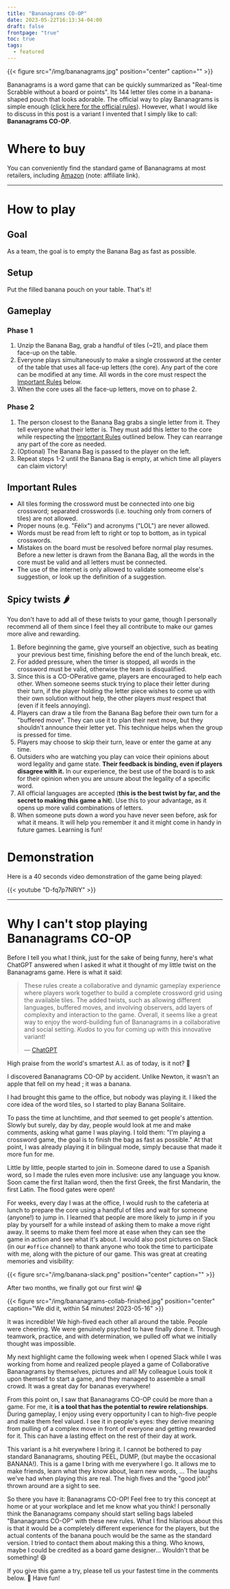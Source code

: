 ```yaml
---
title: "Bananagrams CO-OP"
date: 2023-05-22T16:13:34-04:00
draft: false
frontpage: "true"
toc: true
tags:
  - featured
---
```


{{< figure src="/img/bananagrams.jpg" position="center" caption="" >}}



Bananagrams is a word game that can be quickly summarized as "Real-time
Scrabble without a board or points". Its 144 letter tiles come in a
banana-shaped pouch that looks adorable. The official way to play
Bananagrams is simple enough ([click here for the official
rules](/img/bananagrams-how-to-play.jpg)). However, what I would like to
discuss in this post is a variant I invented that I simply
like to call: **Bananagrams CO-OP**.

# Where to buy

You can conveniently find the standard game of Bananagrams at most retailers, including
[Amazon](https://amzn.to/3RRW58j) (note: affiliate link).


-----
# How to play

## Goal

As a team, the goal is to empty the Banana Bag as fast as possible.

## Setup

Put the filled banana pouch on your table. That's it!


## Gameplay

### Phase 1
1. Unzip the Banana Bag, grab a handful of tiles (~21), and place them face-up on the table.
1. Everyone plays simultaneously to make a single crossword at the center of the table that uses all face-up letters (the core). Any part of the core can be modified at any time. All words in the core must respect the [Important Rules](#important-rules) below.
1. When the core uses all the face-up letters, move on to phase 2.

### Phase 2
1. The person closest to the Banana Bag grabs a single letter from it.
   They tell everyone what their letter is. They must add this letter to
   the core while respecting the [Important Rules](#important-rules) outlined below. They can rearrange any part of the core as needed.
1. (Optional) The Banana Bag is passed to the player on the left.
1. Repeat steps 1-2 until the Banana Bag is empty, at which time
   all players can claim victory!

## Important Rules

- All tiles forming the crossword must be connected into one big crossword; separated crosswords (i.e. touching only from corners of tiles) are not allowed.
- Proper nouns (e.g. "Félix") and acronyms ("LOL") are never allowed.
- Words must be read from left to right or top to bottom, as in
  typical crosswords.
- Mistakes on the board must be resolved before normal play resumes.
  Before a new letter is drawn from the Banana Bag, all the
  words in the core must be valid and all letters must be connected.
- The use of the internet is only allowed to validate someome else's suggestion, or look up the definition of a suggestion.

## Spicy twists 🌶️

You don't have to add all of these twists to your game, though I
personally recommend all of them since I feel they all contribute to
make our games more
alive and rewarding.

1. Before beginning the game, give yourself an objective, such as beating your previous best time, finishing before the end of the lunch break, etc.
1. For added pressure, when the timer is stopped, all words in the
   crossword must be valid, otherwise the team is disqualified.
1. Since this is a CO-OPerative game, players are encouraged to help
   each other. When someone seems stuck trying to place their
   letter during their turn, if the player holding the letter piece wishes to come up with their own
   solution without help, the other players *must* respect that (even if it feels annoying).
1. Players can draw a tile from the Banana Bag before their own turn for a "buffered move". They can use it to plan their next move, but they shouldn't announce their letter yet. This technique helps when the group is pressed for time.
1. Players may choose to skip their turn, leave or enter the game at any time.
1. Outsiders who are watching you play can voice their opinions about word legality and game state. **Their feedback is binding, even if players disagree with it.** In our experience, the best use of the board is to ask for their opinion when you are unsure about the legality of a specific word.
1. All official languages are accepted (**this is the best twist by far, and the secret to making this game a hit**). Use this to your advantage, as it opens
   up more valid combinations of letters.
1. When someone puts down a word you have never seen before, ask for what it means. It will help you remember it and it might come in handy in future games. Learning is fun!

# Demonstration

Here is a 40 seconds video
demonstration of the game being played:

{{< youtube "D-fq7p7NRlY" >}}

-----

# Why I can't stop playing Bananagrams CO-OP

Before I tell you what I think, just for the sake of being funny, here's what ChatGPT answered when I asked it what it thought of my little twist on the Bananagrams game. Here is what it said:

> These rules create a collaborative and dynamic gameplay experience where players work together to build a complete crossword grid using the available tiles. The added twists, such as allowing different languages, buffered moves, and involving observers, add layers of complexity and interaction to the game. Overall, it seems like a great way to enjoy the word-building fun of Bananagrams in a collaborative and social setting. *Kudos* to you for coming up with this innovative variant!
>
> — [ChatGPT](https://chat.openai.com/share/da84e5e8-d6aa-4c6b-b058-1dd43467560c)

High praise from the world's smartest A.I. as of today, is it not? 🙂

I discovered
Bananagrams CO-OP by accident. Unlike Newton, it wasn't an apple that fell on my head ; it was a banana.

I had brought this game to the office, but nobody was playing it. I liked the core idea of the word tiles, so I started to play Banana Solitaire.

To pass the time at lunchtime, and *that* seemed
to get people's attention. Slowly but surely, day by day, people would
look at me and make comments, asking what game I was playing. I told
them: "I'm playing a crossword game, the goal is to finish the
bag as fast as possible." At that point, I was already playing it in
bilingual mode, simply because that made it more fun for me.

Little by little, people started to join in. Someone dared to use a
Spanish word, so I made the rules even more inclusive: use any language
you know. Soon came the first Italian word, then the first Greek, the first Mandarin, the
first Latin. The flood gates were open!

For weeks, every day I was at the office, I would rush to the cafeteria
at lunch to prepare the core using a handful of tiles and wait for someone
(anyone!) to jump in. I learned that people are more likely to jump in
if you play by yourself for a while instead of asking them to make a
move right away. It seems to make them feel more at ease when they can
see the game in action and see what it's about. I would also post
pictures on Slack (in our `#office` channel) to thank anyone who took
the time to participate with me, along with the picture of our game. This was
great at creating memories and visibility:

{{< figure src="/img/banana-slack.png" position="center" caption="" >}}


After two months, we finally got our first win! :grin:

{{< figure src="/img/bananagrams-collab-finished.jpg" position="center" caption="We did it, within 54 minutes! 2023-05-16" >}}

It was incredible! We high-fived each other all around the table. People
were cheering. We were genuinely psyched to have finally done it.
Through teamwork, practice, and with determination, we pulled off what we
initially thought was impossible.

My next highlight came the following week when I opened Slack while I
was working from home and realized people played a game of Collaborative
Bananagrams by themselves, pictures and all! My colleague Louis took it upon
themself to start a game, and they managed to assemble a small crowd. It was a great day
for bananas everywhere!

From this point on, I saw that Bananagrams CO-OP could be more
than a game. For me, it **is a tool that has the potential to rewire
relationships**. During gameplay, I enjoy using every opportunity I can to high-five
people and make them feel valued. I see it in people's eyes: they
derive meaning from pulling of a complex move in front of everyone and
getting rewarded for it. This can have a lasting effect on the rest of their day at work.

This variant is a hit everywhere I bring it. I cannot be bothered to pay standard Bananagrams, shouting PEEL, DUMP, (but maybe the occasional BANANA!). This is a game I bring with me everywhere I go. It allows me to make friends, learn what they know about, learn new words, ... The laughs we've had when playing this are real. The high fives and the "good job!" thrown around are a sight to see.

So there you have it: Bananagrams CO-OP! Feel free to try this
concept at home or at your workplace and let me know what you think! I personally think the Bananagrams company should start selling bags labeled "Bananagrams CO-OP" with these new rules. What I find hilarious about this is that it would be a completely different experience for the players, but the actual contents of the banana pouch would be the same as the standard version. I tried to contact them about making this a thing. Who knows, maybe I could be credited as a board game designer... Wouldn't that be something! 😄

If you give this game a try, please tell us your fastest time in the
comments below. :banana: Have fun!
